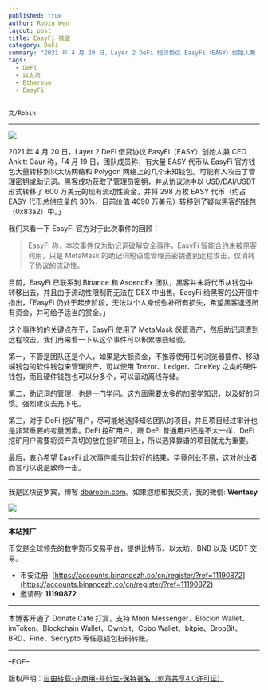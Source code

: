 ```yaml
---
published: true
author: Robin Wen
layout: post
title: EasyFi 被盗
category: DeFi
summary: "2021 年 4 月 20 日，Layer 2 DeFi 借贷协议 EasyFi（EASY）创始人兼 CEO Ankitt Gaur 称，「4 月 19 日，团队成员称，有大量 EASY 代币从 EasyFi 官方钱包大量转移到以太坊网络和 Polygon 网络上的几个未知钱包。可能有人攻击了管理密钥或助记词。黑客成功获取了管理员密钥，并从协议池中以 USD/DAI/USDT 形式转移了 600 万美元的现有流动性资金，并将 298 万枚 EASY 代币（约占 EASY 代币总供应量的 30%，目前价值 4090 万美元）转移到了疑似黑客的钱包（0x83a2）中。」最后，衷心希望 EasyFi 此次事件能有比较好的结果，毕竟创业不易，这对创业者而言可以说是致命一击。"
tags:
  - DeFi
  - 以太坊
  - Ethereum
  - EasyFi
---
```


`文/Robin`

***

![](https://cdn.dbarobin.com/ie19086.png)

2021 年 4 月 20 日，Layer 2 DeFi 借贷协议 EasyFi（EASY）创始人兼 CEO Ankitt Gaur 称，「4 月 19 日，团队成员称，有大量 EASY 代币从 EasyFi 官方钱包大量转移到以太坊网络和 Polygon 网络上的几个未知钱包。可能有人攻击了管理密钥或助记词。黑客成功获取了管理员密钥，并从协议池中以 USD/DAI/USDT 形式转移了 600 万美元的现有流动性资金，并将 298 万枚 EASY 代币（约占 EASY 代币总供应量的 30%，目前价值 4090 万美元）转移到了疑似黑客的钱包（0x83a2）中。」

我们来看一下 EasyFi 官方对于此次事件的回顾：

> EasyFi 称，本次事件仅为助记词破解安全事件，EasyFi 智能合约未被黑客利用，只是 MetaMask 的助记词短语或管理员密钥遭到远程攻击，仅消耗了协议的流动性。

目前，EasyFi 已联系到 Binance 和 AscendEx 团队，黑客并未将代币从钱包中转移出去，并且由于流动性限制而无法在 DEX 中出售。EasyFi 给黑客的公开信中指出，「EasyFi 仍处于起步阶段，无法以个人身份弥补所有损失，希望黑客退还所有资金，并可给予适当的赏金。」

这个事件的的关键点在于，EasyFi 使用了 MetaMask 保管资产，然后助记词遭到远程攻击。我们再来看一下从这个事件可以积累哪些经验。

第一，不管是团队还是个人，如果是大额资金，不推荐使用任何浏览器插件、移动端钱包的软件钱包来管理资产，可以使用 Trezor、Ledger、OneKey 之类的硬件钱包，而且硬件钱包也可以分多个，可以滚动离线存储。

第二，助记词的管理，也是一门学问。这方面需要太多的加密学知识，以及好的习惯。强烈建议去充下电。

第三，对于 DeFi 挖矿用户，尽可能地选择知名团队的项目，并且项目经过审计也是非常重要的考量因素。DeFi 挖矿用户，跟 DeFi 普通用户还是不太一样，DeFi 挖矿用户需要将资产真切的放在挖矿项目上，所以选择靠谱的项目就尤为重要。

最后，衷心希望 EasyFi 此次事件能有比较好的结果，毕竟创业不易，这对创业者而言可以说是致命一击。

***

我是区块链罗宾，博客 [dbarobin.com](https://dbarobin.com/)。如果您想和我交流，我的微信: **Wentasy**

![](https://cdn.dbarobin.com/v4yywe2.png)

***

**本站推广**

币安是全球领先的数字货币交易平台，提供比特币、以太坊、BNB 以及 USDT 交易。

* 币安注册: [https://accounts.binancezh.co/cn/register/?ref=11190872](https://accounts.binancezh.co/cn/register/?ref=11190872)
* 邀请码: **11190872**

***

本博客开通了 Donate Cafe 打赏，支持 Mixin Messenger、Blockin Wallet、imToken、Blockchain Wallet、Ownbit、Cobo Wallet、bitpie、DropBit、BRD、Pine、Secrypto 等任意钱包扫码转账。

<center>
    <div class="--donate-button"
         data-button-id="f8b9df0d-af9a-460d-8258-d3f435445075"
    ></div>
</center>

***

–EOF–

版权声明：[自由转载-非商用-非衍生-保持署名（创意共享4.0许可证）](http://creativecommons.org/licenses/by-nc-nd/4.0/deed.zh)
